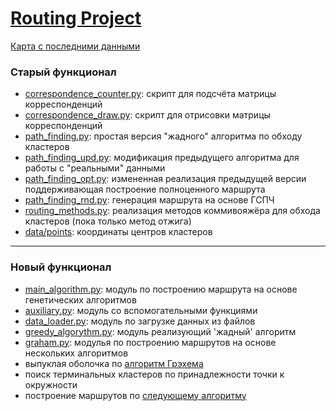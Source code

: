 [Routing Project](https://vstu-cad-stuff.github.io/routing/)
===============

[Карта с последними данными](https://vstu-cad-stuff.github.io/routing/geojson/)

### Старый функционал
* [correspondence_counter.py](src/correspondence_counter.py): скрипт для подсчёта матрицы корреспонденций
* [correspondence_draw.py](src/correspondence_draw.py): скрипт для отрисовки матрицы корреспонденций
* [path_finding.py](src/path_finding.py): простая версия "жадного" алгоритма по обходу кластеров
* [path_finding_upd.py](src/path_finding_upd.py): модификация предыдущего алгоритма для работы с "реальными" данными
* [path_finding_opt.py](src/path_finding_opt.py): измененная реализация предыдущей версии поддерживающая построение полноценного маршрута
* [path_finding_rnd.py](src/path_finding_rnd.py): генерация маршрута на основе ГСПЧ
* [routing_methods.py](src/routing_methods.py): реализация методов коммивояжёра для обхода кластеров (пока только метод отжига)
* [data/points](./data/points.txt): координаты центров кластеров

----

### Новый функционал
* [main_algorithm.py](main_algorithm.py): модуль по построению маршрута на основе генетических алгоритмов
* [auxiliary.py](auxiliary.py): модуль со вспомогательными функциями
* [data_loader.py](data_loader.py): модуль по загрузке данных из файлов
* [greedy_algorythm.py](greedy_algorithm.py): модуль реализующий 'жадный' алгоритм
* [graham.py](graham.py): модулья по построению маршрутов на основе нескольких алгоритмов
 * выпуклая оболочка по [алгоритм Грэхема](https://ru.wikipedia.org/wiki/Алгоритм_Грэхема)
 * поиск терминальных кластеров по принадлежности точки к окружности
 * построение маршрутов по [следующему алгоритму](https://docs.google.com/document/d/1c-BmRMmi4ao1p-muU8SLxFz1QyGHmu_mYOXHvDBXHcQ)